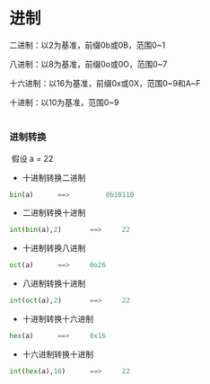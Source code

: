 # 进制

二进制：以2为基准，前缀0b或0B，范围0~1

八进制：以8为基准，前缀0o或0O，范围0~7

十六进制：以16为基准，前缀0x或0X，范围0~9和A~F

十进制：以10为基准，范围0~9

# 



### 进制转换

​	假设 a = 22

* 十进制转换二进制

```python
bin(a)		==>			0b10110
```

* 二进制转换十进制

```python
int(bin(a),2)		==>		22
```

* 十进制转换八进制

```python
oct(a)		==>		0o26
```

* 八进制转换十进制

```python
int(oct(a),2)		==>		22
```

* 十进制转换十六进制

```python
hex(a)		==>		0x16
```

* 十六进制转换十进制

```python
int(hex(a),16)		==>		22
```

